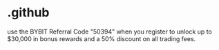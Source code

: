 # .github
use the BYBIT Referral Code "50394" when you register to unlock up to $30,000 in bonus rewards and a 50% discount on all trading fees.
